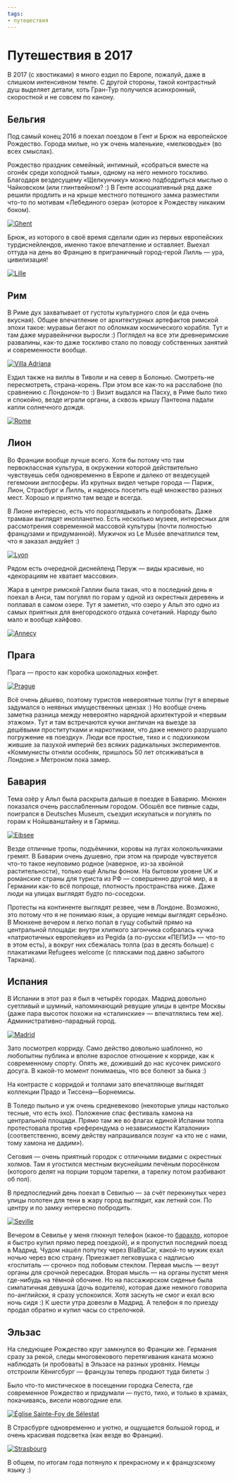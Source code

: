 ```yaml
---
tags:
- путешествия
---
```


# Путешествия в 2017

В 2017 (с хвостиками) я много ездил по Европе, пожалуй, даже в слишком
интенсивном темпе. С другой стороны, такой контрастный душ выделяет
детали, хоть Гран-Тур получился асинхронный, скоростной и не совсем по
канону.

## Бельгия

Под самый конец 2016 я поехал поездом в Гент и Брюж на европейское
Рождество. Города милые, но уж очень маленькие, «мелководье» (во всех
смыслах).

Рождество праздник семейный, интимный, «собраться вместе на огонёк
среди холодной тьмы», одному на него немного тоскливо. Благодаря
вездесущему «Щелкунчику» можно подбодриться мыслью о Чайковском (или
глинтвейном? :) В Генте ассоциативный ряд даже решили продлить и на
крыше местного потешного замка разместили что-то по мотивам
«Лебединого озера» (которое к Рождеству никаким боком).

<a
href="https://www.flickr.com/photos/nothingpersonal/32108067465/in/album-72157677065488191/"
title="Ghent"><img
src="https://farm1.staticflickr.com/611/32108067465_fa030d1ddd.jpg"
alt="Ghent"/></a>

Брюж, из которого в своё время сделали один из первых европейских
турдиснейлендов, именно такое впечатление и оставляет. Выехал оттуда
на день во Францию в приграничный город-герой Лилль — ура,
цивилизация!

<a
href="https://www.flickr.com/photos/nothingpersonal/31297938043/in/album-72157677065488191/"
title="Lille"><img
src="https://farm1.staticflickr.com/727/31297938043_f71bb1ceee.jpg"
alt="Lille"/></a>

## Рим

В Риме дух захватывает от густоты культурного слоя (и еда очень
вкусная). Общее впечатление от архитектурных артефактов римской эпохи
такое: муравьи бегают по обломкам космического корабля. Тут и там даже
муравейнички выросли :) Поглядел на все эти древнеримские развалины,
как-то даже тоскливо стало по поводу собственных занятий и
современности вообще.

<a
href="https://www.flickr.com/photos/nothingpersonal/34885214330/in/album-72157682726456701/"
title="Villa Adriana"><img
src="https://farm5.staticflickr.com/4271/34885214330_7f97c6b6b7.jpg"
alt="Villa Adriana"/></a>

Ездил также на виллы в Тиволи и на север в Болонью. Смотреть-не
пересмотреть, страна-корень. При этом все как-то на расслабоне (по
сравнению с Лондоном-то :) Визит выдался на Пасху, в Риме было тихо и
спокойно, везде играли органы, а сквозь крышу Пантеона падали капли
солнечного дождя.

<a
href="https://www.flickr.com/photos/nothingpersonal/34885356710/in/album-72157682726456701/"
title="Rome"><img
src="https://farm5.staticflickr.com/4256/34885356710_2ebe3c6145.jpg"
alt="Rome" /></a>

## Лион

Во Франции вообще лучше всего. Хотя бы потому что там первоклассная
культура, в окружении которой действительно чувствуешь себя
одновременно в Европе и далеко от вездесущей гегемонии англосферы. Из
крупных видел четыре города — Париж, Лион, Страсбург и Лилль, и
надеюсь посетить ещё множество разных мест. Хорошо и приятно там везде
и всегда.

В Лионе интересно, есть что поразглядывать и попробовать. Даже трамваи
выглядят инопланетно. Есть несколько музеев, интересных для
рассмотрения современной массовой культуры (почти полностью французами
и придуманной). Мужичок из Le Musée впечатлился тем, что я заказал
андуйет :)

<a
href="https://www.flickr.com/photos/nothingpersonal/35487155636/in/album-72157683102772421/"
title="Lyon"><img
src="https://farm5.staticflickr.com/4255/35487155636_1148d2a5f3.jpg"
alt="Lyon"/></a>

Рядом есть очередной диснейленд Перуж — виды красивые, но «декорациям
не хватает массовки».

Жара в центре римской Галлии была такая, что в последний день я поехал
в Анси, там погулял по горам у одной из окрестных деревень и поплавал
в самом озере. Тут я заметил, что озеро у Альп это одно из самых
приятных для внегородского отдыха сочетаний. Народу было мало и вообще
кайфово.

<a
href="https://www.flickr.com/photos/nothingpersonal/35140494860/in/album-72157683102772421/"
title="Annecy"><img
src="https://farm5.staticflickr.com/4236/35140494860_42b183665d.jpg"
alt="Annecy"/></a>

## Прага

Прага — просто как коробка шоколадных конфет.

<a
href="https://www.flickr.com/photos/nothingpersonal/35220648704/in/album-72157683802430824/"
title="Prague"><img
src="https://farm5.staticflickr.com/4320/35220648704_2086d852fa.jpg"
alt="Prague" /></a>

Всё очень дёшево, поэтому туристов невероятные толпы (тут я впервые
задумался о неявных имущественных цензах :) Но вообще очень заметна
разница между невероятно нарядной архитектурой и «первым этажом». Тут
и там встречаются кучки англичан на выезде за дешёвыми проститутками и
наркотиками, что даже немного разрушало погружение «в поездку». Люди
все простые, тихо и с подхихиком жившие за пазухой империй без всяких
радикальных экспериментов. «Коммунисты отняли особняк, пришлось 50 лет
отсиживаться в Лондоне.» Метроном пока замер.

## Бавария

Тема озёр у Альп была раскрыта дальше в поездке в Баварию. Мюнхен
показался очень расслабленным городом. Обошёл все пивные сады,
поигрался в Deutsches Museum, съездил искупаться и погулять по горам к
Нойшванштайну и в Гармиш.

<a
href="https://www.flickr.com/photos/nothingpersonal/36931383831/in/datetaken/"
title="Eibsee"><img
src="https://farm5.staticflickr.com/4438/36931383831_758d06b212.jpg"
alt="Eibsee"/></a>

Везде отличные тропы, подъёмники, коровы на лугах колокольчиками
гремят. В Баварии очень душевно, при этом на природе чувствуется
что-то такое неуловимо родное (наверное, из-за хвойной
растительности), только ещё Альпы фоном. На бытовом уровне UK и
романские страны для туриста из РФ — совершенно другой мир, а в
Германии как-то всё попроще, плотность пространства ниже. Даже люди на
улицах выглядят будто по-соседски.

Протесты на континенте выглядят резвее, чем в Лондоне. Возможно, это
потому что я не понимаю язык, а орущие немцы выглядят серьёзно. В
Мюнхене вечером я легко попал в гущу событий прямо на центральной
площади: внутри хлипкого загончика собралась кучка «патриотичных
европейцев» из Pegida (а по-русски «ПЕПИЗ» — что-то в этом есть), а
вокруг них сбежалась толпа (раз в десять больше) с плакатиками
Refugees welcome (с плясками под давно забытого Таркана).

## Испания

В Испании в этот раз я был в четырёх городах. Мадрид довольно
суетливый и шумный, напоминающий ревущие улицы в центре Москвы (даже
пара высоток похожи на «сталинские» — впечатлялись тем же).
Административно-парадный город.

<a
href="https://www.flickr.com/photos/nothingpersonal/37907646154/in/album-72157689600958234/"
title="Madrid"><img
src="https://farm5.staticflickr.com/4556/37907646154_7d2ce14775.jpg"
alt="Madrid"/></a>

Зато посмотрел корриду. Само действо довольно шаблонно, но любопытны
публика и вполне взрослое отношение к корриде, как к современному
спорту. Опять же, доживший до нас кусочек римского досуга. В какой-то
момент понимаешь, что все болеют за быка :)

На контрасте с корридой и толпами зато впечатляюще выглядят коллекции
Прадо и Тиссена—Борнемисы.

В Толедо пыльно и уж очень средневеково (некоторые улицы настолько
тесные, что есть эхо). Положение спас фестиваль хамона на центральной
площади. Прямо там же во флагах единой Испании толпа протестовала
против «референдума о независимости Каталонии» (соответственно, всему
действу напрашивался лозунг «а кто не с нами, тому хамона не дадим»).

Сеговия — очень приятный городок с отличными видами с окрестных
холмов. Там я угостился местным вкуснейшим печёным поросёнком
(которого делят на порции торцом тарелки, а тарелку потом разбивают об
пол).

В предпоследний день поехал в Севилью — за счёт перекинутых через
улицы полотен для тени в жару город выглядит, как летний сон. По
центру и по замку интересно побродить.

<a
href="https://www.flickr.com/photos/nothingpersonal/26848893779/in/album-72157689600958234/"
title="Seville"><img
src="https://farm5.staticflickr.com/4565/26848893779_4a1b807685.jpg"
alt="Seville"/></a>

Вечером в Севилье у меня глюкнул телефон (какое-то [барахло][],
которое я быстро купил прямо перед поездкой), и я пропустил последний
поезд в Мадрид. Чудом нашёл попутку через BlaBlaCar, какой-то мужик
ехал ночью через всю страну. Приезжает легковушка с надписью
«госпиталь — срочно» под лобовым стеклом. Первая мысль — везут органы
для срочной пересадки. Вторая мысль — на органы пустят меня где-нибудь
на тёмной обочине. Но на пассажирском сиденье была симпатичная девушка
(дочь водителя), которая даже немного говорила по-английски, я сразу
успокоился. Хотя заснуть не смог и ехал всю ночь сидя :) К шести утра
довезли в Мадрид. А телефон я по приезду продал обратно и купил часы
со стрелочкой.

## Эльзас

На следующее Рождество круг замкнулся во Франции же. Германия сразу за
рекой, следы многовекового перетягивания каната можно наблюдать (и
пробовать) в Эльзасе на разных уровнях. Немцы отстроили Кёнигсбург —
французы теперь продают туда билеты :)

Было что-то мистическое в посещении городка Селеста, где современное
Рождество и придумали — пусто, тихо, и только в храмах, покачиваясь,
висели новогодние ели.

<a
href="https://www.flickr.com/photos/nothingpersonal/39644029652/in/album-72157664646475578/"
title="Église Sainte-Foy de Sélestat"><img
src="https://farm5.staticflickr.com/4607/39644029652_235d3075d5.jpg"
alt="Église Sainte-Foy de Sélestat" /></a>

В Страсбурге одновременно и уютно, и ощущается большой город, и очень
красивая подсветка (как везде во Франции).

<a
href="https://www.flickr.com/photos/nothingpersonal/24806273757/in/album-72157664646475578/"
title="Strasbourg"><img
src="https://farm5.staticflickr.com/4704/24806273757_30b5db1f84.jpg"
alt="Strasbourg"/></a>

В общем, по итогам года потянуло к прекрасному и к французскому языку :)

[барахло]: http://dzhus.org/posts/2017-09-27-rip-yotaphone-2.html
